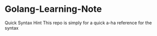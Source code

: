 # Golang-Learning-Note
Quick Syntax Hint
This repo is simply for a quick a-ha reference for the syntax